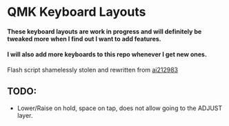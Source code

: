 # QMK Keyboard Layouts

#### These keyboard layouts are work in progress and will definitely be tweaked more when I find out I want to add features.
#### I will also add more keyboards to this repo whenever I get new ones.


Flash script shamelessly stolen and rewritten from [ai212983](https://github.com/ai212983)


## TODO:
* Lower/Raise on hold, space on tap, does not allow going to the ADJUST layer.
